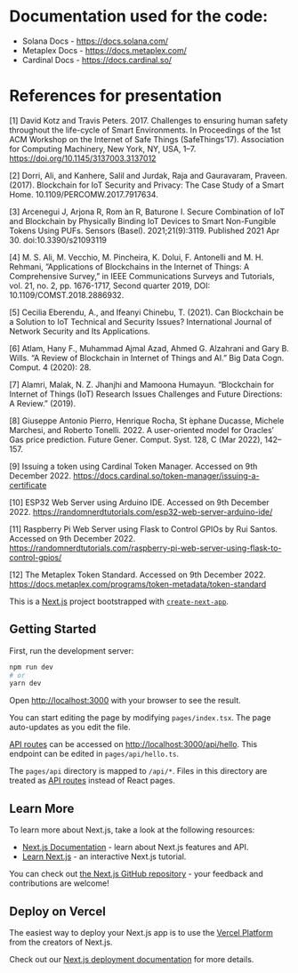 # Documentation used for the code:
- Solana Docs - https://docs.solana.com/
- Metaplex Docs - https://docs.metaplex.com/
- Cardinal Docs - https://docs.cardinal.so/


# References for presentation
[1] David Kotz and Travis Peters. 2017. Challenges to ensuring human safety throughout the life-cycle of Smart Environments. In Proceedings of the 1st ACM Workshop on the Internet of Safe Things (SafeThings’17). Association for Computing Machinery, New York, NY, USA, 1–7. https://doi.org/10.1145/3137003.3137012

[2] Dorri, Ali, and Kanhere, Salil and Jurdak, Raja and Gauravaram, Praveen. (2017). Blockchain for IoT Security and Privacy: The Case Study of a Smart Home. 10.1109/PERCOMW.2017.7917634.

[3] Arcenegui J, Arjona R, Rom ́an R, Baturone I. Secure Combination of IoT and Blockchain by Physically Binding IoT Devices to Smart Non-Fungible Tokens Using PUFs. Sensors (Basel). 2021;21(9):3119. Published 2021 Apr 30. doi:10.3390/s21093119

[4] M. S. Ali, M. Vecchio, M. Pincheira, K. Dolui, F. Antonelli and M. H. Rehmani, ”Applications of Blockchains in the Internet of Things: A Comprehensive Survey,” in IEEE Communications Surveys and Tutorials, vol. 21, no. 2, pp. 1676-1717, Second quarter 2019, DOI: 10.1109/COMST.2018.2886932.

[5] Cecilia Eberendu, A., and Ifeanyi Chinebu, T. (2021). Can Blockchain be a Solution to IoT Technical and Security Issues? International Journal of Network Security and Its Applications.

[6] Atlam, Hany F., Muhammad Ajmal Azad, Ahmed G. Alzahrani and Gary B. Wills. “A Review of Blockchain in Internet of Things and AI.” Big Data Cogn. Comput. 4 (2020): 28.

[7] Alamri, Malak, N. Z. Jhanjhi and Mamoona Humayun. “Blockchain for Internet of Things (IoT) Research Issues Challenges and Future Directions: A Review.” (2019).

[8] Giuseppe Antonio Pierro, Henrique Rocha, St ́ephane Ducasse, Michele Marchesi, and Roberto Tonelli. 2022. A user-oriented model for Oracles’ Gas price prediction. Future Gener. Comput. Syst. 128, C (Mar 2022), 142–157.

[9] Issuing a token using Cardinal Token Manager. Accessed on 9th December 2022. https://docs.cardinal.so/token-manager/issuing-a-certificate

[10] ESP32 Web Server using Arduino IDE. Accessed on 9th December 2022. https://randomnerdtutorials.com/esp32-web-server-arduino-ide/

[11] Raspberry Pi Web Server using Flask to Control GPIOs by Rui Santos. Accessed on 9th December 2022. https://randomnerdtutorials.com/raspberry-pi-web-server-using-flask-to-control-gpios/

[12] The Metaplex Token Standard. Accessed on 9th December 2022. https://docs.metaplex.com/programs/token-metadata/token-standard






This is a [Next.js](https://nextjs.org/) project bootstrapped with [`create-next-app`](https://github.com/vercel/next.js/tree/canary/packages/create-next-app).

## Getting Started

First, run the development server:

```bash
npm run dev
# or
yarn dev
```

Open [http://localhost:3000](http://localhost:3000) with your browser to see the result.

You can start editing the page by modifying `pages/index.tsx`. The page auto-updates as you edit the file.

[API routes](https://nextjs.org/docs/api-routes/introduction) can be accessed on [http://localhost:3000/api/hello](http://localhost:3000/api/hello). This endpoint can be edited in `pages/api/hello.ts`.

The `pages/api` directory is mapped to `/api/*`. Files in this directory are treated as [API routes](https://nextjs.org/docs/api-routes/introduction) instead of React pages.

## Learn More

To learn more about Next.js, take a look at the following resources:

- [Next.js Documentation](https://nextjs.org/docs) - learn about Next.js features and API.
- [Learn Next.js](https://nextjs.org/learn) - an interactive Next.js tutorial.

You can check out [the Next.js GitHub repository](https://github.com/vercel/next.js/) - your feedback and contributions are welcome!

## Deploy on Vercel

The easiest way to deploy your Next.js app is to use the [Vercel Platform](https://vercel.com/new?utm_medium=default-template&filter=next.js&utm_source=create-next-app&utm_campaign=create-next-app-readme) from the creators of Next.js.

Check out our [Next.js deployment documentation](https://nextjs.org/docs/deployment) for more details.
